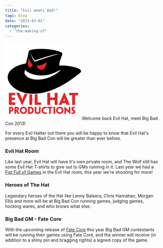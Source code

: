 ```yaml
---
title: "Evil meets Bad!"
tags: blog
date: "2013-03-01"
categories: 
  - "the-making-of"
---
```


[![evil_hat](/images/evil_hat.jpg)](http://www.bigbadcon.com/wp-content/uploads/2012/07/evil_hat.jpg)Welcome back Evil Hat, meet Big Bad Con 2013!

For every Evil Hatter out there you will be happy to know that Evil Hat's presence at Big Bad Con will be greater than ever before.

### Evil Hat Room

Like last year, Evil Hat will have it's own private room, and The Wolf still has some Evil Hat T-shirts to give out to GMs running in it. Last year we had a [Fist Full of Games](http://www.bigbadcon.com/little-red-hangs-up-her-hood-for-an-evil-hat/) in the Evil Hat room, this year we're shooting for more!

### Heroes of The Hat

Legendary heroes of the Hat like Lenny Balsera, Chris Hanrahan, Morgan Ellis and more will be at Big Bad Con running games, judging games, hocking wares, and who knows what else.

### Big Bad GM - Fate Core

With the upcoming release of [Fate Core](http://www.evilhat.com/home/fate-core/ "Fate Core") this year Big Bad GM contestants will be running their games using Fate Core, and the winner will receive (in addition to a shiny pin and bragging rights) a signed copy of the game.
